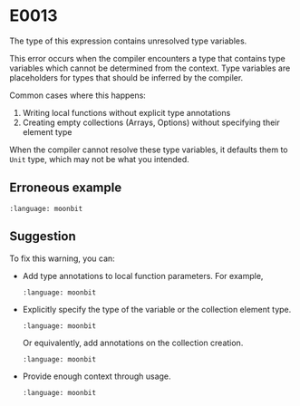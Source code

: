 # E0013

The type of this expression contains unresolved type variables.

This error occurs when the compiler encounters a type that contains type
variables which cannot be determined from the context. Type variables are
placeholders for types that should be inferred by the compiler.

Common cases where this happens:

1. Writing local functions without explicit type annotations
2. Creating empty collections (Arrays, Options) without specifying their element
   type

When the compiler cannot resolve these type variables, it defaults them to
`Unit` type, which may not be what you intended.

## Erroneous example

```{literalinclude} /sources/error_codes/0013_error/top.mbt
:language: moonbit
```

## Suggestion

To fix this warning, you can:

- Add type annotations to local function parameters. For example,

   ```{literalinclude} /sources/error_codes/0013_fixed/top.mbt
   :language: moonbit
   ```

- Explicitly specify the type of the variable or the collection element type.

   ```{literalinclude} /sources/error_codes/0013_fixed/example_1.mbt
   :language: moonbit
   ```

   Or equivalently, add annotations on the collection creation.

   ```{literalinclude} /sources/error_codes/0013_fixed/example_2.mbt
   :language: moonbit
   ```

- Provide enough context through usage.

   ```{literalinclude} /sources/error_codes/0013_fixed/example_3.mbt
   :language: moonbit
   ```

